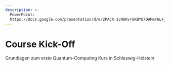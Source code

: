 ```yaml
---
description: >-
  PowerPoint:  
  https://docs.google.com/presentation/d/e/2PACX-1vR6Kvr6KBYDFDAMer6LFjWUTk1qd8AuhEZCdwY8v7yN8BehUSDCDMSqACFXpnsonA/pub?start=true&loop=false&delayms=30000
---
```


# Course Kick-Off

Grundlagen zum erste Quantum-Computing Kurs in Schleswig-Holstein
